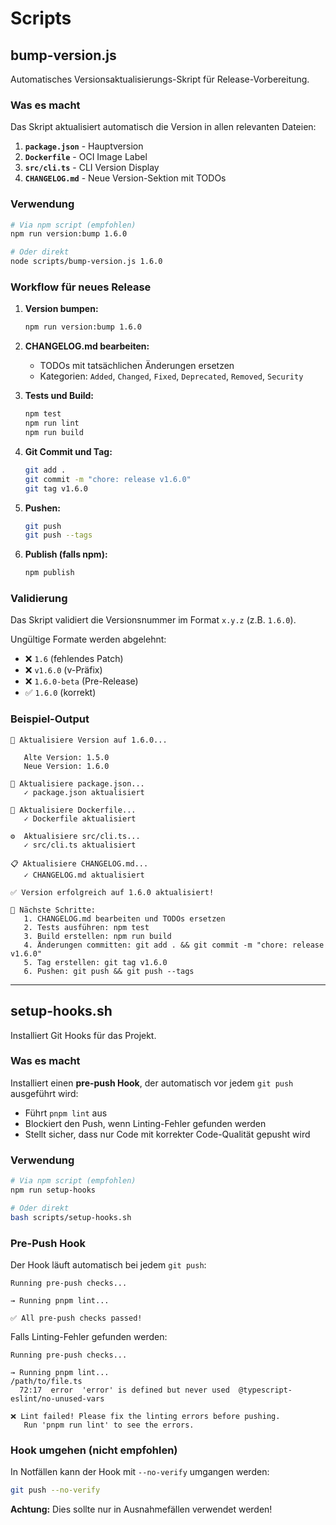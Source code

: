 # Scripts

## bump-version.js

Automatisches Versionsaktualisierungs-Skript für Release-Vorbereitung.

### Was es macht

Das Skript aktualisiert automatisch die Version in allen relevanten Dateien:

1. **`package.json`** - Hauptversion
2. **`Dockerfile`** - OCI Image Label
3. **`src/cli.ts`** - CLI Version Display
4. **`CHANGELOG.md`** - Neue Version-Sektion mit TODOs

### Verwendung

```bash
# Via npm script (empfohlen)
npm run version:bump 1.6.0

# Oder direkt
node scripts/bump-version.js 1.6.0
```

### Workflow für neues Release

1. **Version bumpen:**
   ```bash
   npm run version:bump 1.6.0
   ```

2. **CHANGELOG.md bearbeiten:**
   - TODOs mit tatsächlichen Änderungen ersetzen
   - Kategorien: `Added`, `Changed`, `Fixed`, `Deprecated`, `Removed`, `Security`

3. **Tests und Build:**
   ```bash
   npm test
   npm run lint
   npm run build
   ```

4. **Git Commit und Tag:**
   ```bash
   git add .
   git commit -m "chore: release v1.6.0"
   git tag v1.6.0
   ```

5. **Pushen:**
   ```bash
   git push
   git push --tags
   ```

6. **Publish (falls npm):**
   ```bash
   npm publish
   ```

### Validierung

Das Skript validiert die Versionsnummer im Format `x.y.z` (z.B. `1.6.0`).

Ungültige Formate werden abgelehnt:
- ❌ `1.6` (fehlendes Patch)
- ❌ `v1.6.0` (v-Präfix)
- ❌ `1.6.0-beta` (Pre-Release)
- ✅ `1.6.0` (korrekt)

### Beispiel-Output

```
🚀 Aktualisiere Version auf 1.6.0...

   Alte Version: 1.5.0
   Neue Version: 1.6.0

📝 Aktualisiere package.json...
   ✓ package.json aktualisiert

🐳 Aktualisiere Dockerfile...
   ✓ Dockerfile aktualisiert

⚙️  Aktualisiere src/cli.ts...
   ✓ src/cli.ts aktualisiert

📋 Aktualisiere CHANGELOG.md...
   ✓ CHANGELOG.md aktualisiert

✅ Version erfolgreich auf 1.6.0 aktualisiert!

📝 Nächste Schritte:
   1. CHANGELOG.md bearbeiten und TODOs ersetzen
   2. Tests ausführen: npm test
   3. Build erstellen: npm run build
   4. Änderungen committen: git add . && git commit -m "chore: release v1.6.0"
   5. Tag erstellen: git tag v1.6.0
   6. Pushen: git push && git push --tags
```

---

## setup-hooks.sh

Installiert Git Hooks für das Projekt.

### Was es macht

Installiert einen **pre-push Hook**, der automatisch vor jedem `git push` ausgeführt wird:

- Führt `pnpm lint` aus
- Blockiert den Push, wenn Linting-Fehler gefunden werden
- Stellt sicher, dass nur Code mit korrekter Code-Qualität gepusht wird

### Verwendung

```bash
# Via npm script (empfohlen)
npm run setup-hooks

# Oder direkt
bash scripts/setup-hooks.sh
```

### Pre-Push Hook

Der Hook läuft automatisch bei jedem `git push`:

```
Running pre-push checks...

→ Running pnpm lint...

✅ All pre-push checks passed!
```

Falls Linting-Fehler gefunden werden:

```
Running pre-push checks...

→ Running pnpm lint...
/path/to/file.ts
  72:17  error  'error' is defined but never used  @typescript-eslint/no-unused-vars

❌ Lint failed! Please fix the linting errors before pushing.
   Run 'pnpm run lint' to see the errors.
```

### Hook umgehen (nicht empfohlen)

In Notfällen kann der Hook mit `--no-verify` umgangen werden:

```bash
git push --no-verify
```

**Achtung:** Dies sollte nur in Ausnahmefällen verwendet werden!
